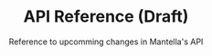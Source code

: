 ---
layout: api-reference

title: API Reference (Draft)
subtitle: Reference to upcomming changes in Mantella's API
---
